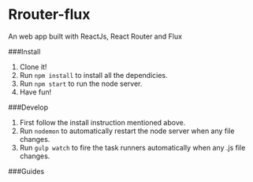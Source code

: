 # Rrouter-flux
An web app built with ReactJs, React Router and Flux

###Install
1. Clone it!
2. Run `npm install` to install all the dependicies.
3. Run `npm start` to run the node server.
4. Have fun!

###Develop
1. First follow the install instruction mentioned above.
2. Run `nodemon` to automatically restart the node server when any file changes.
3. Run `gulp watch` to fire the task runners automatically when any .js file changes.


###Guides


